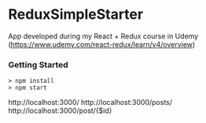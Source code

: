 # ReduxSimpleStarter

App developed during my React + Redux course in Udemy (https://www.udemy.com/react-redux/learn/v4/overview)

### Getting Started
```
> npm install
> npm start
```
http://localhost:3000/
http://localhost:3000/posts/
http://localhost:3000/post/{$id}

